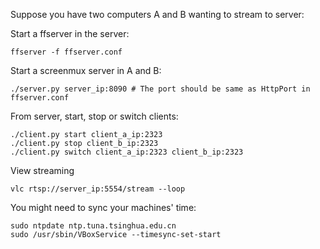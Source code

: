 Suppose you have two computers A and B wanting to stream to server:

Start a ffserver in the server:
```
ffserver -f ffserver.conf
```

Start a screenmux server in A and B:
```
./server.py server_ip:8090 # The port should be same as HttpPort in ffserver.conf
```

From server, start, stop or switch clients:
```
./client.py start client_a_ip:2323
./client.py stop client_b_ip:2323
./client.py switch client_a_ip:2323 client_b_ip:2323
```

View streaming
```
vlc rtsp://server_ip:5554/stream --loop
```

You might need to sync your machines' time:
```
sudo ntpdate ntp.tuna.tsinghua.edu.cn
sudo /usr/sbin/VBoxService --timesync-set-start
```
